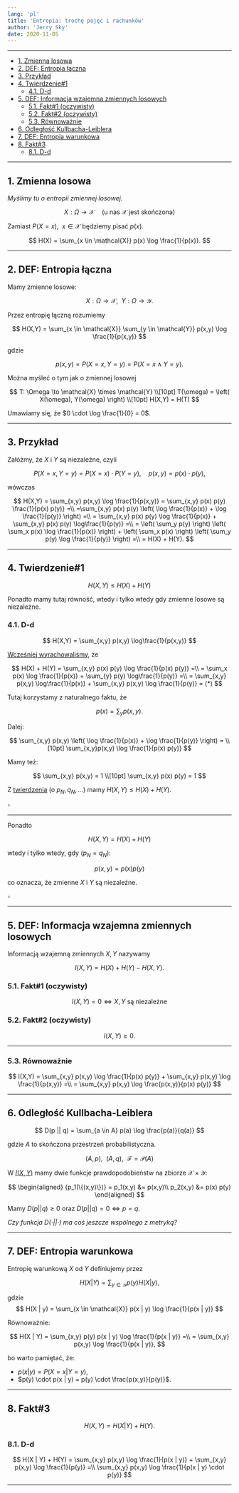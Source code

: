 ```yaml
---
lang: 'pl'
title: 'Entropia: trochę pojęć i rachunków'
author: 'Jerry Sky'
date: 2020-11-05
---
```


---

- [1. Zmienna losowa](#1-zmienna-losowa)
- [2. DEF: Entropia łączna](#2-def-entropia-łączna)
- [3. Przykład](#3-przykład)
- [4. Twierdzenie#1](#4-twierdzenie1)
    - [4.1. D-d](#41-d-d)
- [5. DEF: Informacja wzajemna zmiennych losowych](#5-def-informacja-wzajemna-zmiennych-losowych)
    - [5.1. Fakt#1 (oczywisty)](#51-fakt1-oczywisty)
    - [5.2. Fakt#2 (oczywisty)](#52-fakt2-oczywisty)
    - [5.3. Równoważnie](#53-równoważnie)
- [6. Odległość Kullbacha-Leiblera](#6-odległość-kullbacha-leiblera)
- [7. DEF: Entropia warunkowa](#7-def-entropia-warunkowa)
- [8. Fakt#3](#8-fakt3)
    - [8.1. D-d](#81-d-d)

---

## 1. Zmienna losowa

*Myślimy tu o entropii zmiennej losowej.*

$$
X: \Omega \to \mathcal{X} \quad (\text{u nas } \mathcal{X} \text{ jest skończona})
$$

Zamiast $P(X = x), \enspace x \in \mathcal{X}$ będziemy pisać $p(x)$.

$$
H(X) = \sum_{x \in \mathcal{X}} p(x) \log \frac{1}{p(x)}.
$$

---

## 2. DEF: Entropia łączna

Mamy zmienne losowe:

$$
X: \Omega \to \mathcal{X}, \enspace Y: \Omega \to \mathcal{Y}.
$$

Przez entropię łączną rozumiemy

$$
H(X,Y) = \sum_{x \in \mathcal{X}} \sum_{y \in \mathcal{Y}} p(x,y) \log \frac{1}{p(x,y)}
$$

gdzie

$$
p(x,y) = P(X = x, Y = y) = P(X = x \land Y = y).
$$

Można myśleć o tym jak o zmiennej losowej

$$
T: \Omega \to \mathcal{X} \times \mathcal{Y}
\\[10pt]
T(\omega) = \left( X(\omega), Y(\omega) \right)
\\[10pt]
H(X,Y) = H(T)
$$

Umawiamy się, że $0 \cdot \log \frac{1}{0} = 0$.

---

## 3. Przykład

Załóżmy, że $X$ i $Y$ są niezależne, czyli

$$
P(X = x, Y = y) = P(X = x) \cdot P(Y = y), \quad p(x,y) = p(x) \cdot p(y),
$$

wówczas

$$
H(X,Y) = \sum_{x,y} p(x,y) \log \frac{1}{p(x,y)} = \sum_{x,y} p(x) p(y) \frac{1}{p(x) p(y)} =\\
=\sum_{x,y} p(x) p(y) \left( \log \frac{1}{p(x)} + \log \frac{1}{p(y)} \right) =\\
= \sum_{x,y} p(x) p(y) \log \frac{1}{p(x)} + \sum_{x,y} p(x) p(y) \log\frac{1}{p(y)} =\\
= \left( \sum_y p(y) \right) \left( \sum_x p(x) \log \frac{1}{p(x)} \right) + \left( \sum_x p(x) \right) \left( \sum_y p(y) \log \frac{1}{p(y)} \right) =\\
= H(X) + H(Y).
$$

---

## 4. Twierdzenie#1

$$
H(X,Y) \le H(X) + H(Y)
$$

Ponadto mamy tutaj równość, wtedy i tylko wtedy gdy zmienne losowe są niezależne.

### 4.1. D-d

$$
H(X,Y) = \sum_{x,y} p(x,y) \log\frac{1}{p(x,y)}
$$

[Wcześniej wyrachowaliśmy](#3-przykład), że

$$
H(X) + H(Y) = \sum_{x,y} p(x) p(y) \log \frac{1}{p(x) p(y)} =\\
= \sum_x p(x) \log \frac{1}{p(x)} + \sum_{y} p(y) \log\frac{1}{p(y)} =\\
= \sum_{x,y} p(x,y) \log\frac{1}{p(x)} + \sum_{x,y} p(x,y) \log \frac{1}{p(y)} = (*)
$$

Tutaj korzystamy z naturalnego faktu, że

$$
p(x) = \sum_y p(x,y).
$$

Dalej:

$$
\sum_{x,y} p(x,y) \left( \log \frac{1}{p(x)} + \log \frac{1}{p(y)} \right) =
\\[10pt]
\sum_{x,y}p(x,y) \log \frac{1}{p(x) p(y)}
$$

Mamy też:

$$
\sum_{x,y} p(x,y) = 1
\\[10pt]
\sum_{x,y} p(x) p(y) = 1
$$

Z [twierdzenia](../2020-10-29/kody-huffmana.md#6-twierdzenie-o-kodach-huffmana) (o $p_N, q_N, \dots$) mamy $H(X,Y) \le H(X) + H(Y)$.

$\square$

---

Ponadto

$$
H(X,Y) = H(X) + H(Y)
$$

wtedy i tylko wtedy, gdy $(p_N = q_N)$:

$$
p(x,y) = p(x) p(y)
$$

co oznacza, że zmienne $X$ i $Y$ są niezależne.

$\square$

---

## 5. DEF: Informacja wzajemna zmiennych losowych

Informacją wzajemną zmiennych $X,Y$ nazywamy

$$
I(X,Y) = H(X) + H(Y) - H(X,Y).
$$

### 5.1. Fakt#1 (oczywisty)

$$
I(X,Y) = 0 \iff X,Y \text{ są niezależne}
$$

### 5.2. Fakt#2 (oczywisty)

$$
I(X,Y) \ge 0.
$$

---

### 5.3. Równoważnie

$$
I(X,Y) = \sum_{x,y} p(x,y) \log \frac{1}{p(x) p(y)} + \sum_{x,y} p(x,y) \log \frac{1}{p(x,y)} =\\
= \sum_{x,y} p(x,y) \log \frac{p(x,y)}{p(x) p(y)}
$$

---

## 6. Odległość Kullbacha-Leiblera

$$
D(p || q) = \sum_{a \in A} p(a) \log \frac{p(a)}{q(a)}
$$

gdzie $A$ to skończona przestrzeń probabilistyczna.

$$
(A, p), \enspace (A, q), \enspace \mathcal{F} = \mathcal{P}(A)
$$

W [$I(X,Y)$](#5-def-informacja-wzajemna-zmiennych-losowych) mamy dwie funkcje prawdopodobieństw na zbiorze $\mathcal{X} \times \mathcal{Y}$:

$$
\begin{aligned}
    {p_1(\{(x,y)\})} = p_1(x,y) &= p(x,y)\\
    p_2(x,y) &= p(x) p(y)
\end{aligned}
$$

Mamy $D(p || q) \ge 0$ oraz $D(p || q) = 0 \iff p = q$.

*Czy funkcja $D( \cdot || \cdot )$ ma coś jeszcze wspólnego z metryką?*

---

## 7. DEF: Entropia warunkowa

Entropię warunkową $X$ od $Y$ definiujemy przez

$$
H(X | Y) = \sum_{y \in \mathcal{Y}} p(y) H(X | y),
$$

gdzie
$$
H(X | y) = \sum_{x \in \mathcal{X}} p(x | y) \log \frac{1}{p(x | y)}
$$

Równoważnie:

$$
H(X | Y) = \sum_{x,y} p(y) p(x | y) \log \frac{1}{p(x | y)} =\\
= \sum_{x,y} p(x,y) \log \frac{1}{p(x | y)},
$$

bo warto pamiętać, że:

- $p(x | y) = P(X = x | Y = y)$,
- $p(y) \cdot p(x | y) = p(y) \cdot \frac{p(x,y)}{p(y)}$.

---

## 8. Fakt#3

$$
H(X,Y) = H(X | Y) + H(Y).
$$

### 8.1. D-d

$$
H(X | Y) + H(Y) = \sum_{x,y} p(x,y) \log \frac{1}{p(x | y)} + \sum_{x,y} p(x,y) \log \frac{1}{p(y)} =\\
\sum_{x,y} p(x,y) \log \frac{1}{p(x | y) \cdot p(y)}
$$

---
